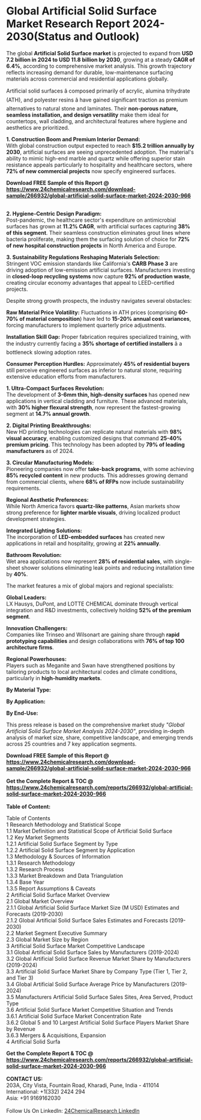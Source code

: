 <h1>Global Artificial Solid Surface Market Research Report 2024-2030(Status and Outlook)</h1><p>The global <strong>Artificial Solid Surface market</strong> is projected to expand from <strong>USD 7.2 billion in 2024 to USD 11.8 billion by 2030</strong>, growing at a steady <strong>CAGR of 6.4%</strong>, according to comprehensive market analysis. This growth trajectory reflects increasing demand for durable, low-maintenance surfacing materials across commercial and residential applications globally.</p><p>Artificial solid surfaces â composed primarily of acrylic, alumina trihydrate (ATH), and polyester resins â have gained significant traction as premium alternatives to natural stone and laminates. Their <strong>non-porous nature, seamless installation, and design versatility</strong> make them ideal for countertops, wall cladding, and architectural features where hygiene and aesthetics are prioritized.</p><p><strong>1. Construction Boom and Premium Interior Demand:</strong><br>
With global construction output expected to reach <strong>$15.2 trillion annually by 2030</strong>, artificial surfaces are seeing unprecedented adoption. The material's ability to mimic high-end marble and quartz while offering superior stain resistance appeals particularly to hospitality and healthcare sectors, where <strong>72% of new commercial projects</strong> now specify engineered surfaces.</p><div><b>Download FREE Sample of this Report @ 
            <a href="https://www.24chemicalresearch.com/download-sample/266932/global-artificial-solid-surface-market-2024-2030-966">
            https://www.24chemicalresearch.com/download-sample/266932/global-artificial-solid-surface-market-2024-2030-966</a></b></div><br><p><strong>2. Hygiene-Centric Design Paradigm:</strong><br>
Post-pandemic, the healthcare sector's expenditure on antimicrobial surfaces has grown at <strong>11.2% CAGR</strong>, with artificial surfaces capturing <strong>38% of this segment</strong>. Their seamless construction eliminates grout lines where bacteria proliferate, making them the surfacing solution of choice for <strong>72% of new hospital construction projects</strong> in North America and Europe.</p><p><strong>3. Sustainability Regulations Reshaping Materials Selection:</strong><br>
Stringent VOC emission standards like California's <strong>CARB Phase 3</strong> are driving adoption of low-emission artificial surfaces. Manufacturers investing in <strong>closed-loop recycling systems</strong> now capture <strong>92% of production waste</strong>, creating circular economy advantages that appeal to LEED-certified projects.</p><p>Despite strong growth prospects, the industry navigates several obstacles:</p><p><strong>Raw Material Price Volatility:</strong> Fluctuations in ATH prices (comprising <strong>60-70% of material composition</strong>) have led to <strong>15-20% annual cost variances</strong>, forcing manufacturers to implement quarterly price adjustments.</p><p><strong>Installation Skill Gap:</strong> Proper fabrication requires specialized training, with the industry currently facing a <strong>35% shortage of certified installers</strong> â a bottleneck slowing adoption rates.</p><p><strong>Consumer Perception Hurdles:</strong> Approximately <strong>45% of residential buyers</strong> still perceive engineered surfaces as inferior to natural stone, requiring extensive education efforts from manufacturers.</p><p><strong>1. Ultra-Compact Surfaces Revolution:</strong><br>
The development of <strong>3-6mm thin, high-density surfaces</strong> has opened new applications in vertical cladding and furniture. These advanced materials, with <strong>30% higher flexural strength</strong>, now represent the fastest-growing segment at <strong>14.7% annual growth</strong>.</p><p><strong>2. Digital Printing Breakthroughs:</strong><br>
New HD printing technologies can replicate natural materials with <strong>98% visual accuracy</strong>, enabling customized designs that command <strong>25-40% premium pricing</strong>. This technology has been adopted by <strong>79% of leading manufacturers</strong> as of 2024.</p><p><strong>3. Circular Manufacturing Models:</strong><br>
Pioneering companies now offer <strong>take-back programs</strong>, with some achieving <strong>85% recycled content</strong> in new products. This addresses growing demand from commercial clients, where <strong>68% of RFPs</strong> now include sustainability requirements.</p><p><strong>Regional Aesthetic Preferences:</strong><br>
	While North America favors <strong>quartz-like patterns</strong>, Asian markets show strong preference for <strong>lighter marble visuals</strong>, driving localized product development strategies.</p><p><strong>Integrated Lighting Solutions:</strong><br>
	The incorporation of <strong>LED-embedded surfaces</strong> has created new applications in retail and hospitality, growing at <strong>22% annually</strong>.</p><p><strong>Bathroom Revolution:</strong><br>
	Wet area applications now represent <strong>28% of residential sales</strong>, with single-sheet shower solutions eliminating leak points and reducing installation time by <strong>40%</strong>.</p><p>The market features a mix of global majors and regional specialists:</p><p><strong>Global Leaders:</strong> <br>
LX Hausys, DuPont, and LOTTE CHEMICAL dominate through vertical integration and R&amp;D investments, collectively holding <strong>52% of the premium segment</strong>.</p><p><strong>Innovation Challengers:</strong><br>
Companies like Trinseo and Wilsonart are gaining share through <strong>rapid prototyping capabilities</strong> and design collaborations with <strong>76% of top 100 architecture firms</strong>.</p><p><strong>Regional Powerhouses:</strong><br>
Players such as Meganite and Swan have strengthened positions by tailoring products to local architectural codes and climate conditions, particularly in <strong>high-humidity markets</strong>.</p><p><strong>By Material Type:</strong></p><p><strong>By Application:</strong></p><p><strong>By End-Use:</strong></p><p>This press release is based on the comprehensive market study <em>"Global Artificial Solid Surface Market Analysis 2024-2030"</em>, providing in-depth analysis of market size, share, competitive landscape, and emerging trends across 25 countries and 7 key application segments.</p><div><b>Download FREE Sample of this Report @ 
            <a href="https://www.24chemicalresearch.com/download-sample/266932/global-artificial-solid-surface-market-2024-2030-966">
            https://www.24chemicalresearch.com/download-sample/266932/global-artificial-solid-surface-market-2024-2030-966</a></b></div><br><div><b>Get the Complete Report & TOC @ 
            <a href="https://www.24chemicalresearch.com/reports/266932/global-artificial-solid-surface-market-2024-2030-966">
            https://www.24chemicalresearch.com/reports/266932/global-artificial-solid-surface-market-2024-2030-966</a></b></div><br>
            <b>Table of Content:</b><p>Table of Contents<br />
1 Research Methodology and Statistical Scope<br />
1.1 Market Definition and Statistical Scope of Artificial Solid Surface<br />
1.2 Key Market Segments<br />
1.2.1 Artificial Solid Surface Segment by Type<br />
1.2.2 Artificial Solid Surface Segment by Application<br />
1.3 Methodology & Sources of Information<br />
1.3.1 Research Methodology<br />
1.3.2 Research Process<br />
1.3.3 Market Breakdown and Data Triangulation<br />
1.3.4 Base Year<br />
1.3.5 Report Assumptions & Caveats<br />
2 Artificial Solid Surface Market Overview<br />
2.1 Global Market Overview<br />
2.1.1 Global Artificial Solid Surface Market Size (M USD) Estimates and Forecasts (2019-2030)<br />
2.1.2 Global Artificial Solid Surface Sales Estimates and Forecasts (2019-2030)<br />
2.2 Market Segment Executive Summary<br />
2.3 Global Market Size by Region<br />
3 Artificial Solid Surface Market Competitive Landscape<br />
3.1 Global Artificial Solid Surface Sales by Manufacturers (2019-2024)<br />
3.2 Global Artificial Solid Surface Revenue Market Share by Manufacturers (2019-2024)<br />
3.3 Artificial Solid Surface Market Share by Company Type (Tier 1, Tier 2, and Tier 3)<br />
3.4 Global Artificial Solid Surface Average Price by Manufacturers (2019-2024)<br />
3.5 Manufacturers Artificial Solid Surface Sales Sites, Area Served, Product Type<br />
3.6 Artificial Solid Surface Market Competitive Situation and Trends<br />
3.6.1 Artificial Solid Surface Market Concentration Rate<br />
3.6.2 Global 5 and 10 Largest Artificial Solid Surface Players Market Share by Revenue<br />
3.6.3 Mergers & Acquisitions, Expansion<br />
4 Artificial Solid Surfa</p><div><b>Get the Complete Report & TOC @ 
            <a href="https://www.24chemicalresearch.com/reports/266932/global-artificial-solid-surface-market-2024-2030-966">
            https://www.24chemicalresearch.com/reports/266932/global-artificial-solid-surface-market-2024-2030-966</a></b></div><br><b>CONTACT US:</b><br>
            203A, City Vista, Fountain Road, Kharadi, Pune, India - 411014<br>
            International: +1(332) 2424 294<br>
            Asia: +91 9169162030 <br><br>
            Follow Us On LinkedIn: <a href="https://www.linkedin.com/company/24chemicalresearch/">24ChemicalResearch LinkedIn</a>